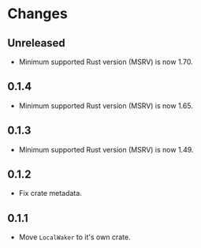 # Changes

## Unreleased

- Minimum supported Rust version (MSRV) is now 1.70.

## 0.1.4

- Minimum supported Rust version (MSRV) is now 1.65.

## 0.1.3

- Minimum supported Rust version (MSRV) is now 1.49.

## 0.1.2

- Fix crate metadata.

## 0.1.1

- Move `LocalWaker` to it's own crate.
